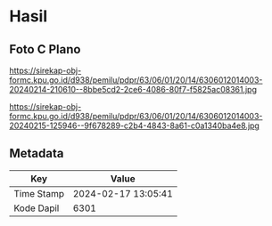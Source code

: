 # Hasil

## Foto C Plano

https://sirekap-obj-formc.kpu.go.id/d938/pemilu/pdpr/63/06/01/20/14/6306012014003-20240214-210610--8bbe5cd2-2ce6-4086-80f7-f5825ac08361.jpg

https://sirekap-obj-formc.kpu.go.id/d938/pemilu/pdpr/63/06/01/20/14/6306012014003-20240215-125946--9f678289-c2b4-4843-8a61-c0a1340ba4e8.jpg


## Metadata

| Key        | Value               |
| ---------- | ------------------- |
| Time Stamp | 2024-02-17 13:05:41 |
| Kode Dapil | 6301                |



